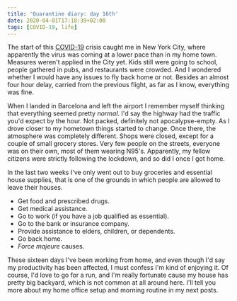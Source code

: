 ```yaml
---
title: 'Quarantine diary: day 16th'
date: 2020-04-01T17:18:39+02:00
tags: [COVID-19, life]
---
```


The start of this [COVID-19](https://en.wikipedia.org/wiki/Coronavirus_disease_2019) crisis caught me in New York City,
where apparently the virus was coming at a lower pace than in my home town. Measures weren't applied in the City yet.
Kids still were going to school, people gathered in pubs, and restaurants were crowded. And I wondered whether I would
have any issues to fly back home or not. Besides an almost four hour delay, carried from the previous flight, as far as
I know, everything was fine.

When I landed in Barcelona and left the airport I remember myself thinking that everything seemed pretty _normal_. I'd
say the highway had the traffic you'd expect by the hour. Not packed, definitely not apocalypse-empty. As I drove closer
to my hometown things started to change. Once there, the atmosphere was completely different. Shops were closed, except
for a couple of small grocery stores. Very few people on the streets, everyone was on their own, most of them wearing
N95's. Apparently, my fellow citizens were strictly following the lockdown, and so did I once I got home.

In the last two weeks I've only went out to buy groceries and essential house supplies, that is one of the grounds in
which people are allowed to leave their houses.

-   Get food and prescribed drugs.
-   Get medical assistance.
-   Go to work (if you have a job qualified as essential).
-   Go to the bank or insurance company.
-   Provide assistance to elders, children, or dependents.
-   Go back home.
-   _Force majeure_ causes.

These sixteen days I've been working from home, and even though I'd say my productivity has been affected, I must
confess I'm kind of enjoying it. Of course, I'd love to go for a run, and I'm really fortunate cause my house has pretty
big backyard, which is not common at all around here. I'll tell you more about my home office setup and morning routine
in my next posts.

